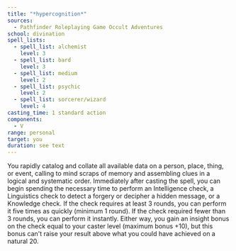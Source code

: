 ```yaml
---
title: "*hypercognition*"
sources:
  - Pathfinder Roleplaying Game Occult Adventures
school: divination
spell_lists:
  - spell_list: alchemist
    level: 3
  - spell_list: bard
    level: 3
  - spell_list: medium
    level: 2
  - spell_list: psychic
    level: 2
  - spell_list: sorcerer/wizard
    level: 4
casting_time: 1 standard action
components:
  - V
range: personal
target: you
duration: see text
---
```


You rapidly catalog and collate all available data on a person, place, thing, or event, calling to mind scraps of memory and assembling clues in a logical and systematic order. Immediately after casting the spell, you can begin spending the necessary time to perform an Intelligence check, a Linguistics check to detect a forgery or decipher a hidden message, or a Knowledge check. If the check requires at least 3 rounds, you can perform it five times as quickly (minimum 1 round). If the check required fewer than 3 rounds, you can perform it instantly. Either way, you gain an insight bonus on the check equal to your caster level (maximum bonus +10), but this bonus can't raise your result above what you could have achieved on a natural 20.
